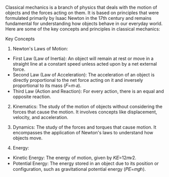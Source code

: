 Classical mechanics is a branch of physics that deals with the motion of objects and the forces acting on them. It is based on principles that were formulated primarily by Isaac Newton in the 17th century and remains fundamental for understanding how objects behave in our everyday world. Here are some of the key concepts and principles in classical mechanics:

Key Concepts
1. Newton's Laws of Motion:

- First Law (Law of Inertia): An object will remain at rest or move in a straight line at 
  a constant speed unless acted upon by a net external force.
- Second Law (Law of Acceleration): The acceleration of an object is directly proportional 
  to the net force acting on it and inversely proportional to its mass (𝐹=𝑚⋅𝑎).
- Third Law (Action and Reaction): For every action, there is an equal and opposite 
  reaction.
2. Kinematics: The study of the motion of objects without considering the forces that 
  cause the motion. It involves concepts like displacement, velocity, and acceleration.

3. Dynamics: The study of the forces and torques that cause motion. It encompasses the 
   application of Newton's laws to understand how objects move.

4. Energy:

- Kinetic Energy: The energy of motion, given by 𝐾𝐸=12𝑚𝑣2.
- Potential Energy: The energy stored in an object due to its position or configuration, 
  such as gravitational potential energy (𝑃𝐸=𝑚𝑔ℎ).
